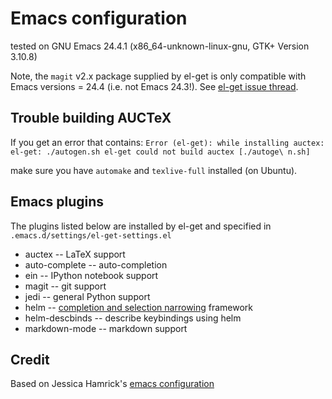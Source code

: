 # Emacs configuration

tested on
GNU Emacs 24.4.1 (x86_64-unknown-linux-gnu, GTK+ Version 3.10.8)

Note, the `magit` v2.x package supplied by el-get is only compatible with Emacs versions = 24.4 (i.e. not Emacs 24.3!).  See [el-get issue thread](https://github.com/dimitri/el-get/issues/2279).


## Trouble building AUCTeX

If you get an error that contains:
`Error (el-get): while installing auctex: el-get: ./autogen.sh el-get could not build auctex [./autoge\
n.sh]`

make sure you have `automake` and `texlive-full` installed (on Ubuntu).

## Emacs plugins

The plugins listed below are installed by el-get and specified in `.emacs.d/settings/el-get-settings.el`

- auctex -- LaTeX support
- auto-complete -- auto-completion
- ein -- IPython notebook support
- magit -- git support
- jedi -- general Python support
- helm -- [completion and selection narrowing](https://github.com/emacs-helm/helm) framework
- helm-descbinds -- describe keybindings using helm
- markdown-mode -- markdown support


## Credit

Based on Jessica Hamrick's [emacs configuration](https://github.com/jhamrick/emacs)



